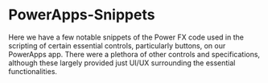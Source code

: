 # PowerApps-Snippets

Here we have a few notable snippets of the Power FX code used in the scripting of certain essential controls, particularly buttons, on our PowerApps app. There were a plethora of other controls and specifications, although these largely provided just UI/UX surrounding the essential functionalities. 
